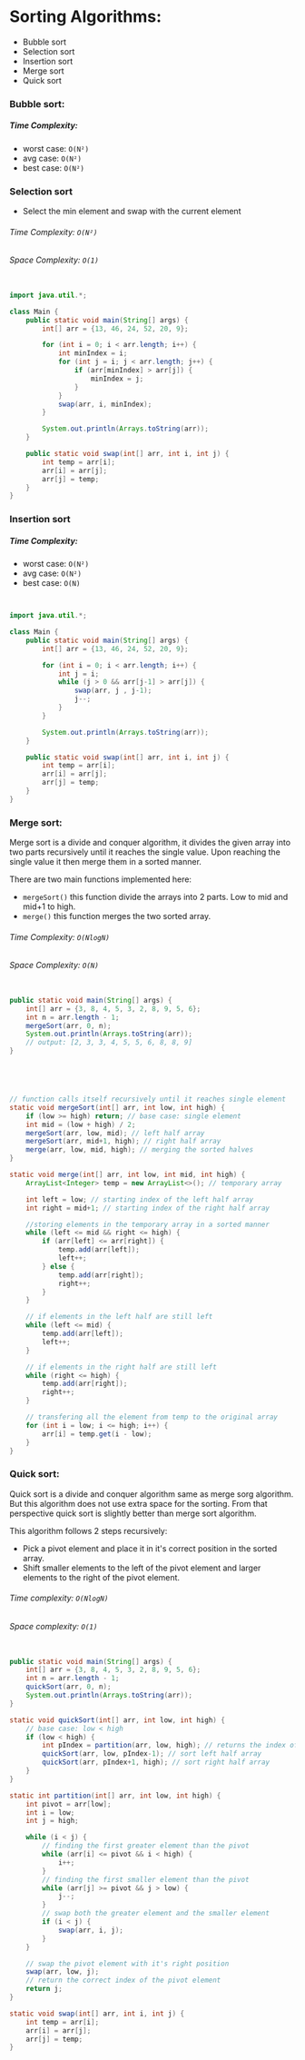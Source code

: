 # Sorting Algorithms:

- Bubble sort
- Selection sort
- Insertion sort
- Merge sort
- Quick sort

### Bubble sort:

##### Time Complexity:

- worst case: `O(N²)`
- avg case: `O(N²)`
- best case: `O(N²)`

### Selection sort

- Select the min element and swap with the current element

###### Time Complexity: `O(N²)`

###### Space Complexity: `O(1)`

```java

import java.util.*;

class Main {
    public static void main(String[] args) {
        int[] arr = {13, 46, 24, 52, 20, 9};

        for (int i = 0; i < arr.length; i++) {
            int minIndex = i;
            for (int j = i; j < arr.length; j++) {
                if (arr[minIndex] > arr[j]) {
                    minIndex = j;
                }
            }
            swap(arr, i, minIndex);
        }

        System.out.println(Arrays.toString(arr));
    }

    public static void swap(int[] arr, int i, int j) {
        int temp = arr[i];
        arr[i] = arr[j];
        arr[j] = temp;
    }
}
```

### Insertion sort

##### Time Complexity:

- worst case: `O(N²)`
- avg case: `O(N²)`
- best case: `O(N)`

```java


import java.util.*;

class Main {
    public static void main(String[] args) {
        int[] arr = {13, 46, 24, 52, 20, 9};

        for (int i = 0; i < arr.length; i++) {
            int j = i;
            while (j > 0 && arr[j-1] > arr[j]) {
                swap(arr, j , j-1);
                j--;
            }
        }

        System.out.println(Arrays.toString(arr));
    }

    public static void swap(int[] arr, int i, int j) {
        int temp = arr[i];
        arr[i] = arr[j];
        arr[j] = temp;
    }
}
```

### Merge sort:

Merge sort is a divide and conquer algorithm, it divides the given array into two parts recursively until it reaches the single value. Upon reaching the single value it then merge them in a sorted manner.

There are two main functions implemented here:

- `mergeSort()` this function divide the arrays into 2 parts. Low to mid and mid+1 to high.
- `merge()` this function merges the two sorted array.

###### Time Complexity: `O(NlogN)`

###### Space Complexity: `O(N)`

```java

public static void main(String[] args) {
    int[] arr = {3, 8, 4, 5, 3, 2, 8, 9, 5, 6};
    int n = arr.length - 1;
    mergeSort(arr, 0, n);
    System.out.println(Arrays.toString(arr));
    // output: [2, 3, 3, 4, 5, 5, 6, 8, 8, 9]
}





// function calls itself recursively until it reaches single element
static void mergeSort(int[] arr, int low, int high) {
    if (low >= high) return; // base case: single element
    int mid = (low + high) / 2;
    mergeSort(arr, low, mid); // left half array
    mergeSort(arr, mid+1, high); // right half array
    merge(arr, low, mid, high); // merging the sorted halves
}

static void merge(int[] arr, int low, int mid, int high) {
    ArrayList<Integer> temp = new ArrayList<>(); // temporary array

    int left = low; // starting index of the left half array
    int right = mid+1; // starting index of the right half array

    //storing elements in the temporary array in a sorted manner
    while (left <= mid && right <= high) {
        if (arr[left] <= arr[right]) {
            temp.add(arr[left]);
            left++;
        } else {
            temp.add(arr[right]);
            right++;
        }
    }

    // if elements in the left half are still left
    while (left <= mid) {
        temp.add(arr[left]);
        left++;
    }

    // if elements in the right half are still left
    while (right <= high) {
        temp.add(arr[right]);
        right++;
    }

    // transfering all the element from temp to the original array
    for (int i = low; i <= high; i++) {
        arr[i] = temp.get(i - low);
    }
}

```

### Quick sort:

Quick sort is a divide and conquer algorithm same as merge sorg algorithm. But this algorithm does not use extra space for the sorting. From that perspective quick sort is slightly better than merge sort algorithm.

This algorithm follows 2 steps recursively:

- Pick a pivot element and place it in it's correct position in the sorted array.
- Shift smaller elements to the left of the pivot element and larger elements to the right of the pivot element.

###### Time complexity: `O(NlogN)`

###### Space complexity: `O(1)`

```java

public static void main(String[] args) {
    int[] arr = {3, 8, 4, 5, 3, 2, 8, 9, 5, 6};
    int n = arr.length - 1;
    quickSort(arr, 0, n);
    System.out.println(Arrays.toString(arr));
}

static void quickSort(int[] arr, int low, int high) {
    // base case: low < high
    if (low < high) {
        int pIndex = partition(arr, low, high); // returns the index of the pivot element
        quickSort(arr, low, pIndex-1); // sort left half array
        quickSort(arr, pIndex+1, high); // sort right half array
    }
}

static int partition(int[] arr, int low, int high) {
    int pivot = arr[low];
    int i = low;
    int j = high;

    while (i < j) {
        // finding the first greater element than the pivot
        while (arr[i] <= pivot && i < high) {
            i++;
        }
        // finding the first smaller element than the pivot
        while (arr[j] >= pivot && j > low) {
            j--;
        }
        // swap both the greater element and the smaller element
        if (i < j) {
            swap(arr, i, j);
        }
    }

    // swap the pivot element with it's right position
    swap(arr, low, j);
    // return the correct index of the pivot element
    return j;
}

static void swap(int[] arr, int i, int j) {
    int temp = arr[i];
    arr[i] = arr[j];
    arr[j] = temp;
}
```
